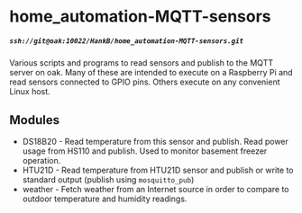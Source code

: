 # home_automation-MQTT-sensors
##### `ssh://git@oak:10022/HankB/home_automation-MQTT-sensors.git`

Various scripts and programs to read sensors and publish to the MQTT server
on oak. Many of these are intended to execute on a Raspberry Pi and read
sensors connected to GPIO pins. Others execute on any convenient Linux host.

## Modules

* DS18B20 - Read temperature from this sensor and publish. Read power usage from HS110 and publish. Used to monitor basement freezer operation.
* HTU21D - Read temperature from HTU21D sensor and publish or write to standard output (publish using `mosquitto_pub`)
* weather - Fetch weather from an Internet source in order to compare to outdoor temperature and humidity readings.
